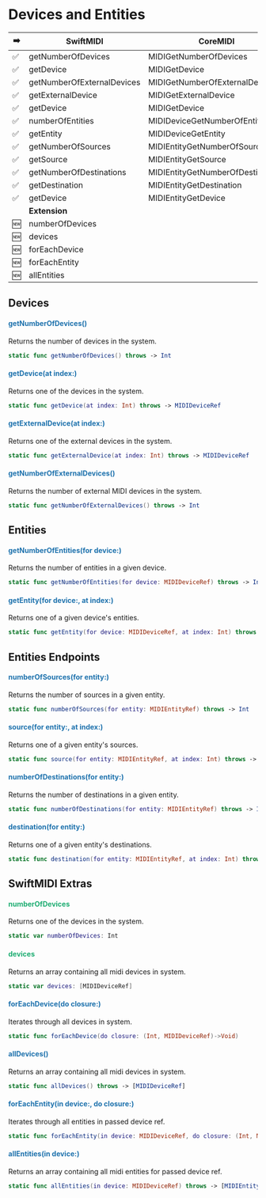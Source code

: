 # Devices and Entities


| ➡️ | SwiftMIDI | CoreMIDI |
| --- | ------------------ | ---------------------- |
| ✅ | getNumberOfDevices | MIDIGetNumberOfDevices |
| ✅ | getDevice | MIDIGetDevice |
| ✅ | getNumberOfExternalDevices | MIDIGetNumberOfExternalDevices |
| ✅ | getExternalDevice | MIDIGetExternalDevice |
| ✅ | getDevice | MIDIGetDevice | 
| ✅ | numberOfEntities | MIDIDeviceGetNumberOfEntities |
| ✅ | getEntity | MIDIDeviceGetEntity |
| ✅ | getNumberOfSources | MIDIEntityGetNumberOfSources
| ✅ | getSource | MIDIEntityGetSource |
| ✅ | getNumberOfDestinations | MIDIEntityGetNumberOfDestinations |
| ✅ | getDestination | MIDIEntityGetDestination |
| ✅ | getDevice | MIDIEntityGetDevice |
| | **Extension**| |
| 🆕 | numberOfDevices | |
| 🆕 | devices | |
| 🆕 | forEachDevice | |
| 🆕 | forEachEntity | |
| 🆕 | allEntities | |

## Devices

#### <font color='#1E72AD'>getNumberOfDevices()</font>

Returns the number of devices in the system.

```swift
static func getNumberOfDevices() throws -> Int
```

#### <font color='#1E72AD'>getDevice(at index:)</font>

Returns one of the devices in the system.

```swift
static func getDevice(at index: Int) throws -> MIDIDeviceRef
```

#### <font color='#1E72AD'>getExternalDevice(at index:)</font>

Returns one of the external devices in the system.

```swift
static func getExternalDevice(at index: Int) throws -> MIDIDeviceRef
```

#### <font color='#1E72AD'>getNumberOfExternalDevices()</font>

Returns the number of external MIDI devices in the system.

```swift
static func getNumberOfExternalDevices() throws -> Int
```

## Entities

#### <font color='#1E72AD'>getNumberOfEntities(for device:)</font>

Returns the number of entities in a given device.

```swift
static func getNumberOfEntities(for device: MIDIDeviceRef) throws -> Int
```

#### <font color='#1E72AD'>getEntity(for device:, at index:)</font>

Returns one of a given device's entities.

```swift
static func getEntity(for device: MIDIDeviceRef, at index: Int) throws -> MIDIEntityRef
```

## Entities Endpoints

#### <font color='#1E72AD'>numberOfSources(for entity:)</font>

Returns the number of sources in a given entity.

```swift
static func numberOfSources(for entity: MIDIEntityRef) throws -> Int
```

#### <font color='#1E72AD'>source(for entity:, at index:)</font>

Returns one of a given entity's sources.

```swift
static func source(for entity: MIDIEntityRef, at index: Int) throws -> MIDIEndpointRef
```

#### <font color='#1E72AD'>numberOfDestinations(for entity:)</font>

Returns the number of destinations in a given entity.

```swift
static func numberOfDestinations(for entity: MIDIEntityRef) throws -> Int
```

#### <font color='#1E72AD'>destination(for entity:)</font>

Returns one of a given entity's destinations.

```swift
static func destination(for entity: MIDIEntityRef, at index: Int) throws -> MIDIEndpointRef
```
## SwiftMIDI Extras

#### <font color='#1EAD72'>numberOfDevices</font>

Returns one of the devices in the system.

```swift
static var numberOfDevices: Int
```

#### <font color='#1EAD72'>devices</font>

Returns an array containing all midi devices in system.

```swift
static var devices: [MIDIDeviceRef]
```

#### <font color='#1E72AD'>forEachDevice(do closure:)</font>

Iterates through all devices in system.

```swift
static func forEachDevice(do closure: (Int, MIDIDeviceRef)->Void)
```

#### <font color='#1E72AD'>allDevices()</font>

Returns an array containing all midi devices in system.

```swift
static func allDevices() throws -> [MIDIDeviceRef]
```

#### <font color='#1E72AD'>forEachEntity(in device:, do closure:)</font>

Iterates through all entities in passed device ref.

```swift
static func forEachEntity(in device: MIDIDeviceRef, do closure: (Int, MIDIEntityRef)->Void) throws
```

#### <font color='#1E72AD'>allEntities(in device:)</font>

Returns an array containing all midi entities for passed device ref.

```swift
static func allEntities(in device: MIDIDeviceRef) throws -> [MIDIEntityRef]
```
